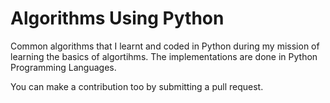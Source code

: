 # Algorithms Using Python

Common algorithms that I learnt and coded in Python during my mission of learning the basics of algortihms.
The implementations are done in Python Programming Languages.

You can make a contribution too by submitting a pull request.
